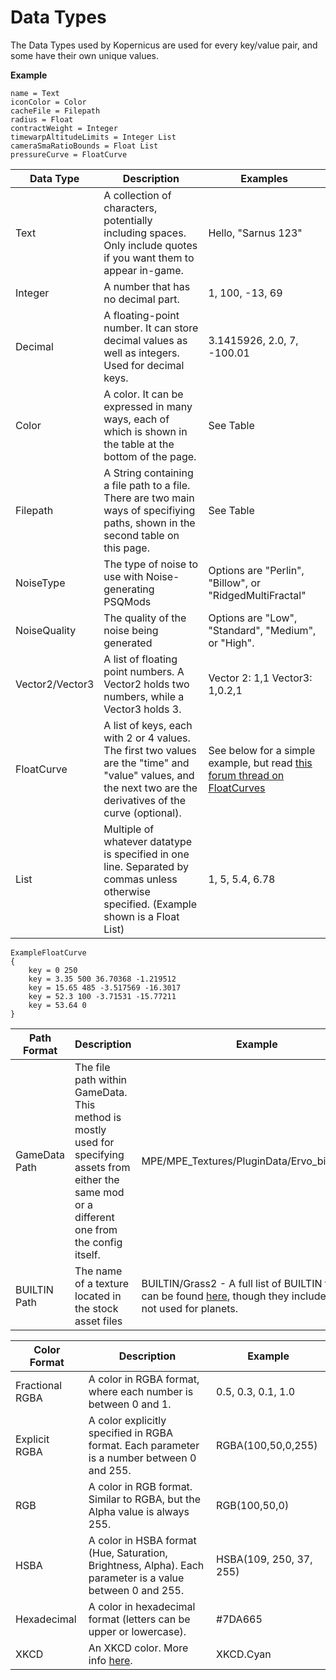# Data Types

The Data Types used by Kopernicus are used for every key/value pair, and some have their own unique values.

**Example**
```
name = Text
iconColor = Color
cacheFile = Filepath
radius = Float
contractWeight = Integer
timewarpAltitudeLimits = Integer List
cameraSmaRatioBounds = Float List
pressureCurve = FloatCurve
```

|Data Type|Description|Examples|
|---------|-----------|--------|
|Text|A collection of characters, potentially including spaces. Only include quotes if you want them to appear in-game.|Hello, "Sarnus 123"|
|Integer|A number that has no decimal part.|1, 100, -13, 69|
|Decimal|A floating-point number.  It can store decimal values as well as integers. Used for decimal keys.|3.1415926, 2.0, 7, -100.01|
|Color|A color. It can be expressed in many ways, each of which is shown in the table at the bottom of the page.|See Table|
|Filepath|A String containing a file path to a file. There are two main ways of specifiying paths, shown in the second table on this page.|See Table|
|NoiseType|The type of noise to use with Noise-generating PSQMods|Options are "Perlin", "Billow", or "RidgedMultiFractal"|
|NoiseQuality|The quality of the noise being generated|Options are "Low", "Standard", "Medium", or "High".|
|Vector2/Vector3|A list of floating point numbers. A Vector2 holds two numbers, while a Vector3 holds 3.|Vector 2: 1,1  Vector3: 1,0.2,1|
|FloatCurve|A list of keys, each with 2 or 4 values. The first two values are the "time" and "value" values, and the next two are the derivatives of the curve (optional).|See below for a simple example, but read [this forum thread on FloatCurves](https://web.archive.org/web/20170607054017/https://forum.kerbalspaceprogram.com/index.php?/topic/84201-info-ksp-floatcurves-and-you-the-magic-of-tangents/)|
|List|Multiple of whatever datatype is specified in one line. Separated by commas unless otherwise specified. (Example shown is a Float List)|1, 5, 5.4, 6.78|

```
ExampleFloatCurve
{
    key = 0 250
    key = 3.35 500 36.70368 -1.219512
    key = 15.65 485 -3.517569 -16.3017
    key = 52.3 100 -3.71531 -15.77211
    key = 53.64 0
}
```

|Path Format|Description|Example|
|-----------|-----------|-------|
|GameData Path|The file path within GameData. This method is mostly used for specifying assets from either the same mod or a different one from the config itself.|MPE/MPE_Textures/PluginData/Ervo_biomes.png|
|BUILTIN Path|The name of a texture located in the stock asset files|BUILTIN/Grass2 - A full list of BUILTIN textures can be found [here](https://github.com/GER-Space/Kerbal-Konstructs/wiki/Builtin-Textures-for-KSP-1.8), though they include things not used for planets.|

|Color Format|Description|Example|
|------------|-----------|-------|
|Fractional RGBA|A color in RGBA format, where each number is between 0 and 1.|0.5, 0.3, 0.1, 1.0|
|Explicit RGBA|A color explicitly specified in RGBA format. Each parameter is a number between 0 and 255.|RGBA(100,50,0,255)|
|RGB|A color in RGB format. Similar to RGBA, but the Alpha value is always 255.|RGB(100,50,0)|
|HSBA|A color in HSBA format (Hue, Saturation, Brightness, Alpha). Each parameter is a value between 0 and 255.|HSBA(109, 250, 37, 255)|
|Hexadecimal|A color in hexadecimal format (letters can be upper or lowercase).|#7DA665|
|XKCD|An XKCD color. More info [here](https://xkcd.com/color/rgb/). |XKCD.Cyan|
